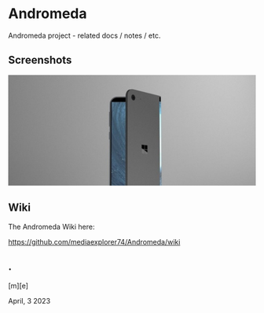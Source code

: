 # Andromeda

Andromeda project - related docs / notes / etc.

## Screenshots

![](design/projectA.png)

## Wiki 

The Andromeda Wiki here: 

https://github.com/mediaexplorer74/Andromeda/wiki

## .

[m][e]   

April, 3 2023 

